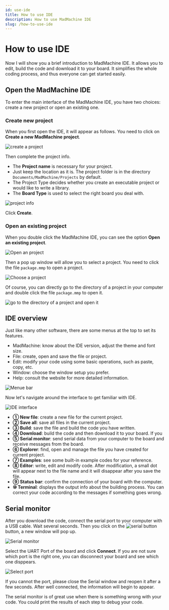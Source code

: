 ```yaml
---
id: use-ide
title: How to use IDE
description: How to use MadMachine IDE
slug: /how-to-use-ide
---
```


# How to use IDE

Now I will show you a brief introduction to MadMachine IDE. It allows you to edit, build the code and download it to your board. It simplifies the whole coding process, and thus everyone can get started easily.

## Open the MadMachine IDE

To enter the main interface of the MadMachine IDE, you have two choices: create a new project or open an existing one. 


### Create new project

When you first open the IDE, it will appear as follows. You need to click on **Create a new MadMachine project**. 

![create a project](img/create.png)

Then complete the project info.

- The **Project name** is necessary for your project.
- Just keep the location as it is. The project folder is in the directory `Documents/MadMachine/Projects` by default. 
- The Project Type decides whether you create an executable project or would like to write a library. 
- The **Board Type** is used to select the right board you deal with. 

![project info](img/projectInfo.png)

Click **Create**.

### Open an existing project

When you double click the MadMachine IDE, you can see the option **Open an existing project**. 

![Open an project](img/open.png)

Then a pop up window will allow you to select a project. You need to click the file `package.mmp` to open a project.

![Choose a project](img/choose.png)

Of course, you can directly go to the directory of a project in your computer and double click the file `package.mmp` to open it.

![go to the directory of a project and open it](img/openInFinder.png)

## IDE overview


Just like many other software, there are some menus at the top to set its features.

- MadMachine: know about the IDE version, adjust the theme and font size.
- File: create, open and save the file or project.
- Edit: modify your code using some basic operations,  such as paste, copy, etc.
- Window: choose the window setup you prefer.
- Help: consult the website for more detailed information.

![Menue bar](img/menu.png)

Now let's navigate around the interface to get familiar with IDE.

![IDE interface](img/IDE.png)

- **① New file**: create a new file for the current project.
- **② Save all**: save all files in the current project.
- **③ Build**: save the file and build the code you have written.
- **④ Download**: build the code and then download it to your board. If you 
- **⑤ Serial monitor**: send serial data from your computer to the board and receive messages from the board. 
- **⑥ Explorer**: find, open and manage the file you have created for current project.
- **⑦ Examples**: see some built-in example codes for your reference.
- **⑧ Editor**: write, edit and modify code. After modification, a small dot will appear next to the file name and it will disappear after you save the file.
- **⑨ Status bar**: confirm the connection of your board with the computer.
- **⑩ Terminal**: displays the output info about the building process. You can correct your code according to the messages if something goes wrong.


## Serial monitor

After you download the code, connect the serial port to your computer with a USB cable. Wait several seconds. Then you click on the ![serial button](img/serialButton.png) button, a new window will pop up.

![Serial monitor](img/serial.png)

Select the UART Port of the board and click **Connect**. If you are not sure which port is the right one, you can disconnect your board and see which one disppears.

![Select port](img/selectPort.png)

If you cannot the port, please close the Serial window and reopen it after a few seconds. After well connected, the information will begin to appear.

The serial monitor is of great use when there is something wrong with your code. You could print the results of each step to debug your code.

